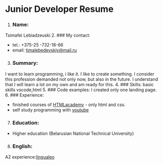 # Junior Developer Resume 
1. ### Name:
Tsimafei Lebiadzeuski
2. ### My contact:
* tel.: +375-25 -732-18-66  
* email: timalebedevskiy@mail.ru 
3. ### Summary:
I want to learn programming, i like it. I like to create something. I consider this profession demanded not only now, but also in the future. I understand that I will learn a lot on my own and am ready for this.
4. ### Skills:
basic skills vscode,html
5. ### Code examples:
I created only one landing page.
6. ### Experience:
* finished courses of [HTMLacademy](https://htmlacademy.ru/courses) -  only html and css.
* self study programming with [youtube](https://www.youtube.com)
7. ### Education: 
* Higher education (Belarusian National Technical University) 
8. ### English:
A2 experience:[lingualeo](https://lingualeo.com)

